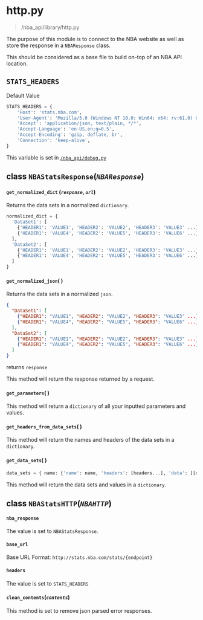 # http.py
>/nba_api/library/http.py

The purpose of this module is to connect to the NBA website as well as store the response in a `NBAResponse` class.

This should be considered as a base file to build on-top of an NBA API location.

## `STATS_HEADERS`

Default Value

```python
STATS_HEADERS = {
    'Host': 'stats.nba.com',
    'User-Agent': 'Mozilla/5.0 (Windows NT 10.0; Win64; x64; rv:61.0) Gecko/20100101 Firefox/61.0',
    'Accept': 'application/json, text/plain, */*',
    'Accept-Language': 'en-US,en;q=0.5',
    'Accept-Encoding': 'gzip, deflate, br',
    'Connection': 'keep-alive',
}
```

This variable is set in [`/nba_api/debug.py`](/docs/nba_api/debug.md)


## class `NBAStatsResponse`(_`NBAResponse`_)

#### `get_normalized_dict` (_`response`_, _`url`_)

Returns the data sets in a normalized `dictionary`.

```python
normalized_dict = {
  'DataSet1': [
    {'HEADER1': 'VALUE1', 'HEADER2': 'VALUE2', 'HEADER3': 'VALUE3' ...},
    {'HEADER1': 'VALUE4', 'HEADER2': 'VALUE5', 'HEADER3': 'VALUE6' ...}
  ],
  'DataSet2': [
    {'HEADER1': 'VALUE1', 'HEADER2': 'VALUE2', 'HEADER3': 'VALUE3' ...},
    {'HEADER1': 'VALUE4', 'HEADER2': 'VALUE5', 'HEADER3': 'VALUE6' ...}
  ]
}
```

#### `get_normalized_json`( )

Returns the data sets in a normalized `json`.

```json
{
  "DataSet1": [
    {"HEADER1": "VALUE1", "HEADER2": "VALUE2", "HEADER3": "VALUE3" ...},
    {"HEADER1": "VALUE4", "HEADER2": "VALUE5", "HEADER3": "VALUE6" ...} ...
  ],
  "DataSet2": [
    {"HEADER1": "VALUE1", "HEADER2": "VALUE2", "HEADER3": "VALUE3" ...},
    {"HEADER1": "VALUE4", "HEADER2": "VALUE5", "HEADER3": "VALUE6" ...} ...
  ]
}
```

returns `response`

This method will return the response returned by a request.

#### `get_parameters`( )

This method will return a `dictionary` of all your inputted parameters and values.

#### `get_headers_from_data_sets`( )

This method will return the names and headers of the data sets in a `dictionary`.

#### `get_data_sets`( )
```python
data_sets = { name: {'name': name, 'headers': [headers...], 'data': [[data1], [data2], ...]}, ...}
```
This method will return the data sets and values in a `dictionary`.


## class `NBAStatsHTTP`(_`NBAHTTP`_)

#### `nba_response`

The value is set to `NBAStatsResponse`.

#### `base_url`

Base URL Format: `http://stats.nba.com/stats/{endpoint}`

#### `headers`

The value is set to `STATS_HEADERS`

#### `clean_contents`(_`contents`_)

This method is set to remove json parsed error responses.

